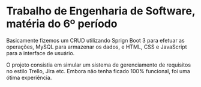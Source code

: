 # Trabalho de Engenharia de Software, matéria do 6º período

Basicamente fizemos um CRUD utilizando Sprign Boot 3 para efetuar as operações, MySQL para armazenar os dados, e HTML, CSS e JavaScript para a interface de usuário.

O projeto consistia em simular um sistema de gerenciamento de requisitos no estilo Trello, Jira etc. Embora não tenha ficado 100% funcional, foi uma ótima experiência.
